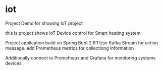 # iot
Project Demo for showing IoT project

 this is project shows IoT Device control for Smart heating system

 Project application build on Spring Boot 2.6.1
 Use Kafka Stream for action message.
 add Prometheus metrics for collectiong information
 
 Additionally connect to Prometheus and Grafana for monitoring systems devices


